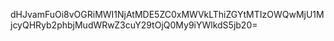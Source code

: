 dHJvamFuOi8vOGRiMWI1NjAtMDE5ZC0xMWVkLThiZGYtMTIzOWQwMjU1MjcyQHRyb2phbjMudWRwZ3cuY29tOjQ0My9iYWlkdS5jb20=
